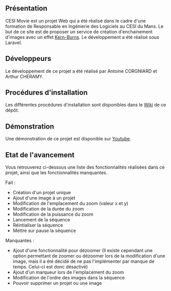 ## Présentation

CESI Movie est un projet Web qui a été réalisé dans le cadre d'une formation de Responsable en Ingénierie des Logiciels au CESI du Mans.  Le but de ce site est de proposer un service de création d'enchainement d'images avec un effet [Kern-Burns](https://fr.wikipedia.org/wiki/Effet_Ken_Burns).
Le développement a été réalisé sous Laravel.

## Développeurs

Le développement de ce projet a été réalisé par Antoine CORGNIARD et Arthur CHERAMY.

## Procédures d'installation

Les différentes procédures d'installation sont disponibles dans le [Wiki](https://github.com/ArthurChrm/CESI-Movie/wiki) de ce dépôt.

## Démonstration

Une démonstration de ce projet est disponible sur [Youtube](https://www.youtube.com/watch?v=s4i_DBm2beI).

## Etat de l'avancement

Vous retrouverez ci-dessous une liste des fonctionnalités réalisées dans ce projet, ainsi que les fonctionnalités manquantes.

Fait :
- Création d'un projet unique
- Ajout d'une image à un projet
- Modification de l'emplacement du zoom (valeur x et y)
- Modification de la durée du zoom
- Modification de la puissance du zoom
- Lancement de la séquence
- Réintialiser la séquence
- Mettre sur pause la séquence

Manquantes :
- Ajout d'une fonctionnalité pour dézoomer (Il existe cependant une option permettant de zoomer ou dézoomer lors de la modification d'une image, mais il a été décidé de ne pas l'implémenter par manque de temps. Celui-ci est donc désactivé)
- Ajout d'un marqueur lors de l'emplacement du zoom
- Modification de l'ordre des images dans la séquence
- Pouvoir supprimer un projet ou une image
